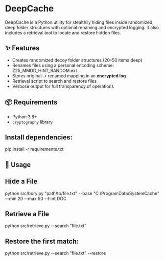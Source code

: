 # DeepCache

DeepCache is a Python utility for stealthily hiding files inside randomized, deep folder structures with optional renaming and encrypted logging. It also includes a retrieval tool to locate and restore hidden files.

## ✨ Features
- Creates randomized decoy folder structures (20–50 items deep)
- Renames files using a personal encoding scheme: Z25_MMDD_HINT_RANDOM.ext
- Stores original → renamed mapping in an **encrypted log**
- Retrieval script to search and restore files
- Verbose output for full transparency of operations

## 📦 Requirements
- Python 3.8+
- `cryptography` library

## Install dependencies:
pip install -r requirements.txt

## 🚀 Usage

## Hide a File
python src/bury.py "path/to/file.txt" --base "C:\\ProgramData\\SystemCache" --min 20 --max 50 --hint DOC

## Retrieve a File
python src/retrieve.py --search "file.txt"

## Restore the first match:
python src/retrieve.py --search "file.txt" --restore